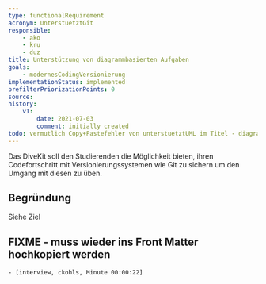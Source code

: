 ```yaml
---
type: functionalRequirement
acronym: UnterstuetztGit
responsible: 
    - ako
    - kru
    - duz
title: Unterstützung von diagrammbasierten Aufgaben
goals: 
    - modernesCodingVersionierung
implementationStatus: implemented
prefilterPriorizationPoints: 0
source:
history:
    v1:
        date: 2021-07-03
        comment: initially created
todo: vermutlich Copy+Pastefehler von unterstuetztUML im Titel - diagrammbasierte Aufgaben ergibt hier kein Sinn
---
```


Das DiveKit soll den Studierenden die Möglichkeit bieten, ihren Codefortschritt mit Versionierungssystemen wie Git zu sichern um den Umgang mit diesen zu üben.

## Begründung

Siehe Ziel

## FIXME - muss wieder ins Front Matter hochkopiert werden
    - [interview, ckohls, Minute 00:00:22]
